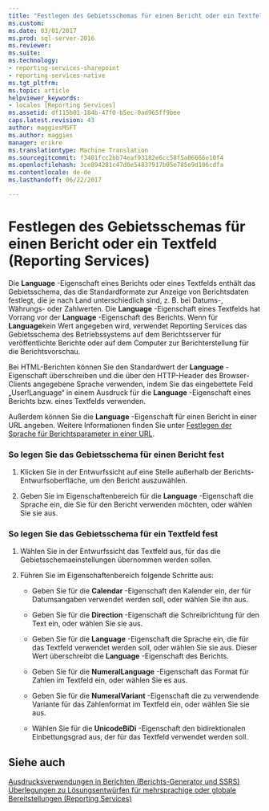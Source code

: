 ```yaml
---
title: "Festlegen des Gebietsschemas für einen Bericht oder ein Textfeld (Reporting Services) | Microsoft Docs"
ms.custom: 
ms.date: 03/01/2017
ms.prod: sql-server-2016
ms.reviewer: 
ms.suite: 
ms.technology:
- reporting-services-sharepoint
- reporting-services-native
ms.tgt_pltfrm: 
ms.topic: article
helpviewer_keywords:
- locales [Reporting Services]
ms.assetid: df115b01-184b-47f0-b5ec-0ad965ff9bee
caps.latest.revision: 43
author: maggiesMSFT
ms.author: maggies
manager: erikre
ms.translationtype: Machine Translation
ms.sourcegitcommit: f3481fcc2bb74eaf93182e6cc58f5a06666e10f4
ms.openlocfilehash: 3ce894281c47d0e54837917b05e785e9d106cdfa
ms.contentlocale: de-de
ms.lasthandoff: 06/22/2017

---
```

# <a name="set-the-locale-for-a-report-or-text-box-reporting-services"></a>Festlegen des Gebietsschemas für einen Bericht oder ein Textfeld (Reporting Services)
  Die **Language** -Eigenschaft eines Berichts oder eines Textfelds enthält das Gebietsschema, das die Standardformate zur Anzeige von Berichtsdaten festlegt, die je nach Land unterschiedlich sind, z. B. bei Datums-, Währungs- oder Zahlwerten. Die **Language** -Eigenschaft eines Textfelds hat Vorrang vor der **Language** -Eigenschaft des Berichts. Wenn für **Language**kein Wert angegeben wird, verwendet Reporting Services das Gebietsschema des Betriebssystems auf dem Berichtsserver für veröffentlichte Berichte oder auf dem Computer zur Berichterstellung für die Berichtsvorschau.  
  
 Bei HTML-Berichten können Sie den Standardwert der **Language** -Eigenschaft überschreiben und die über den HTTP-Header des Browser-Clients angegebene Sprache verwenden, indem Sie das eingebettete Feld „User!Language“ in einem Ausdruck für die **Language** -Eigenschaft eines Berichts bzw. eines Textfelds verwenden.  
  
 Außerdem können Sie die **Language** -Eigenschaft für einen Bericht in einer URL angeben. Weitere Informationen finden Sie unter [Festlegen der Sprache für Berichtsparameter in einer URL](../../reporting-services/set-the-language-for-report-parameters-in-a-url.md).  
  
### <a name="to-set-the-locale-for-a-report"></a>So legen Sie das Gebietsschema für einen Bericht fest  
  
1.  Klicken Sie in der Entwurfssicht auf eine Stelle außerhalb der Berichts-Entwurfsoberfläche, um den Bericht auszuwählen.  
  
2.  Geben Sie im Eigenschaftenbereich für die **Language** -Eigenschaft die Sprache ein, die Sie für den Bericht verwenden möchten, oder wählen Sie sie aus.  
  
### <a name="to-set-the-locale-for-a-text-box"></a>So legen Sie das Gebietsschema für ein Textfeld fest  
  
1.  Wählen Sie in der Entwurfssicht das Textfeld aus, für das die Gebietsschemaeinstellungen übernommen werden sollen.  
  
2.  Führen Sie im Eigenschaftenbereich folgende Schritte aus:  
  
    -   Geben Sie für die **Calendar** -Eigenschaft den Kalender ein, der für Datumsangaben verwendet werden soll, oder wählen Sie ihn aus.  
  
    -   Geben Sie für die **Direction** -Eigenschaft die Schreibrichtung für den Text ein, oder wählen Sie sie aus.  
  
    -   Geben Sie für die **Language** -Eigenschaft die Sprache ein, die für das Textfeld verwendet werden soll, oder wählen Sie sie aus. Dieser Wert überschreibt die **Language** -Eigenschaft des Berichts.  
  
    -   Geben Sie für die **NumeralLanguage** -Eigenschaft das Format für Zahlen im Textfeld ein, oder wählen Sie es aus.  
  
    -   Geben Sie für die **NumeralVariant** -Eigenschaft die zu verwendende Variante für das Zahlenformat im Textfeld ein, oder wählen Sie sie aus.  
  
    -   Wählen Sie für die **UnicodeBiDi** -Eigenschaft den bidirektionalen Einbettungsgrad aus, der für das Textfeld verwendet werden soll.  
  
## <a name="see-also"></a>Siehe auch  
 [Ausdrucksverwendungen in Berichten &#40;Berichts-Generator und SSRS&#41;](../../reporting-services/report-design/expression-uses-in-reports-report-builder-and-ssrs.md)   
 [Überlegungen zu Lösungsentwürfen für mehrsprachige oder globale Bereitstellungen (Reporting Services)](http://msdn.microsoft.com/en-us/55630eca-d1e5-4ac6-93c7-9a3f15c0d08a)  
  
  
